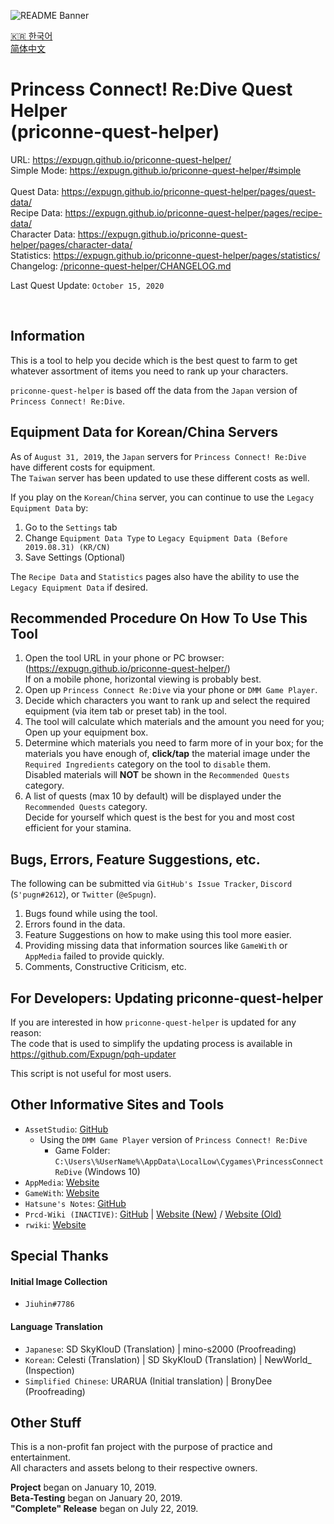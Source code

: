 ![README Banner](https://raw.githubusercontent.com/Expugn/priconne-quest-helper/master/images/webpage/README_Banner.png)

[🇰🇷 한국어](README.ko.md)<br>
[简体中文](README.zh-CN.md)

# Princess Connect! Re:Dive Quest Helper<br>(priconne-quest-helper)

URL: <https://expugn.github.io/priconne-quest-helper/><br>
Simple Mode: <https://expugn.github.io/priconne-quest-helper/#simple><br><br>
Quest Data: <https://expugn.github.io/priconne-quest-helper/pages/quest-data/><br>
Recipe Data: <https://expugn.github.io/priconne-quest-helper/pages/recipe-data/><br>
Character Data: <https://expugn.github.io/priconne-quest-helper/pages/character-data/><br>
Statistics: <https://expugn.github.io/priconne-quest-helper/pages/statistics/><br>
Changelog: [/priconne-quest-helper/CHANGELOG.md](CHANGELOG.md)

Last Quest Update: `October 15, 2020`

<br>

## Information
This is a tool to help you decide which is the best quest to farm to get
whatever assortment of items you need to rank up your characters.

`priconne-quest-helper` is based off the data from the `Japan` version of `Princess Connect! Re:Dive`.

## Equipment Data for Korean/China Servers
As of `August 31, 2019`, the `Japan` servers for `Princess Connect! Re:Dive` have different costs for equipment.<br>
The `Taiwan` server has been updated to use these different costs as well.

If you play on the `Korean`/`China` server, you can continue to use the `Legacy Equipment Data` by:
1) Go to the `Settings` tab
2) Change `Equipment Data Type` to `Legacy Equipment Data (Before 2019.08.31) (KR/CN)`
3) Save Settings (Optional)

The `Recipe Data` and `Statistics` pages also have the ability to use the `Legacy Equipment Data` if desired.

## Recommended Procedure On How To Use This Tool
1. Open the tool URL in your phone or PC browser: (<https://expugn.github.io/priconne-quest-helper/>)<br>
If on a mobile phone, horizontal viewing is probably best.
2. Open up `Princess Connect Re:Dive` via your phone or `DMM Game Player`.
3. Decide which characters you want to rank up and select the required equipment (via item tab or preset tab) in the tool.
4. The tool will calculate which materials and the amount you need for you; Open up your equipment box.
5. Determine which materials you need to farm more of in your box; for the materials you have enough of, **click/tap** the material image under the `Required Ingredients` category on the tool to `disable` them.
<br>Disabled materials will **NOT** be shown in the `Recommended Quests` category.
6. A list of quests (max 10 by default) will be displayed under the `Recommended Quests` category.
<br>Decide for yourself which quest is the best for you and most cost efficient for your stamina.

## Bugs, Errors, Feature Suggestions, etc.
The following can be submitted via `GitHub's Issue Tracker`, `Discord` (`S'pugn#2612`), or `Twitter` (`@eSpugn`).
1. Bugs found while using the tool.
2. Errors found in the data.
3. Feature Suggestions on how to make using this tool more easier.
4. Providing missing data that information sources like `GameWith` or `AppMedia` failed to provide quickly.
5. Comments, Constructive Criticism, etc.

## For Developers: Updating priconne-quest-helper
If you are interested in how `priconne-quest-helper` is updated for any reason:<br>
The code that is used to simplify the updating process is available in <https://github.com/Expugn/pqh-updater>

This script is not useful for most users.

## Other Informative Sites and Tools
- `AssetStudio`: [GitHub](https://github.com/Perfare/AssetStudio)<br>
  - Using the `DMM Game Player` version of `Princess Connect! Re:Dive`
      - Game Folder: `C:\Users\%UserName%\AppData\LocalLow\Cygames\PrincessConnectReDive` (Windows 10)
- `AppMedia`: [Website](https://appmedia.jp/priconne-redive)
- `GameWith`: [Website](https://gamewith.jp/pricone-re/)
- `Hatsune's Notes`: [GitHub](https://github.com/superk589/PrincessGuide)
- `Prcd-Wiki (INACTIVE)`: [GitHub](https://github.com/PaleNeutron/Pcrd-Wiki) | [Website (New)](https://johnlyu.com/en-us/) / [Website (Old)](https://pcrdwiki.xyz/)
- `rwiki`: [Website](https://rwiki.jp/priconne_redive/)

## Special Thanks
#### Initial Image Collection
- `Jiuhin#7786`
#### Language Translation
- `Japanese`: SD SkyKlouD (Translation) | mino-s2000 (Proofreading)
- `Korean`: Celesti (Translation) | SD SkyKlouD (Translation) | NewWorld_ (Inspection)
- `Simplified Chinese`: URARUA (Initial translation) | BronyDee (Proofreading)

## Other Stuff
This is a non-profit fan project with the purpose of practice and entertainment.<br>
All characters and assets belong to their respective owners.

**Project** began on January 10, 2019.<br>
**Beta-Testing** began on January 20, 2019.<br>
**"Complete" Release** began on July 22, 2019.